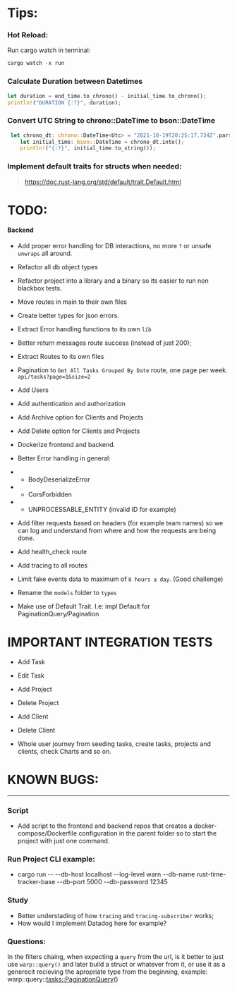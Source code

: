 # Tips:

### Hot Reload:

Run cargo watch in terminal:

```rs
cargo watch -x run
```

### Calculate Duration between Datetimes

```rs
let duration = end_time.to_chrono() - initial_time.to_chrono();
println!("DURATION {:?}", duration);
```

### Convert UTC String to chrono::DateTime<Utc> to bson::DateTime

```rs
 let chrono_dt: chrono::DateTime<Utc> = "2021-10-19T20:25:17.734Z".parse().unwrap();
    let initial_time: bson::DateTime = chrono_dt.into();
    println!("{:?}", initial_time.to_string());
```

### Implement default traits for structs when needed:

> https://doc.rust-lang.org/std/default/trait.Default.html

# TODO:

#### Backend

- Add proper error handling for DB interactions, no more `?` or unsafe `unwraps` all around.
- Refactor all db object types
- Refactor project into a library and a binary so its easier to run non blackbox tests.
- Move routes in main to their own files
- Create better types for json errors.
- Extract Error handling functions to its own `lib`
- Better return messages route success (instead of just 200);
- Extract Routes to its own files
- Pagination to `Get All Tasks Grouped By Date` route, one page per week. `api/tasks?page=1&size=2`
- Add Users
- Add authentication and authorization
- Add Archive option for Clients and Projects
- Add Delete option for Clients and Projects
- Dockerize frontend and backend.
- Better Error handling in general:
- - BodyDeserializeError
- - CorsForbidden
- - UNPROCESSABLE_ENTITY (invalid ID for example)

- Add filter requests based on headers (for example team names) so we can log and understand from where and how the requests are being done.
- Add health_check route
- Add tracing to all routes

- Limit fake events data to maximum of `8 hours a day`. (Good challenge)
- Rename the `models` folder to `types`
- Make use of Default Trait. I.e: impl Default for PaginationQuery/Pagination

# IMPORTANT INTEGRATION TESTS

- Add Task
- Edit Task
- Add Project
- Delete Project
- Add Client
- Delete Client

- Whole user journey from seeding tasks, create tasks, projects and clients, check Charts and so on.

# KNOWN BUGS:

---

### Script

- Add script to the frontend and backend repos that creates a docker-compose/Dockerfile configuration in the parent folder so to start the project with just one command.

### Run Project CLI example:

- cargo run -- --db-host localhost --log-level warn --db-name rust-time-tracker-base --db-port 5000 --db-password 12345

### Study

- Better understading of how `tracing` and `tracing-subscriber` works;
- How would I implement Datadog here for example?

### Questions:

In the filters chaing, when expecting a `query` from the url, is it better to just use `warp::query()` and later build a struct or whatever from it, or use it as a generecit recieving the apropriate type from the beginning, example: warp::query::<tasks::PaginationQuery>()
